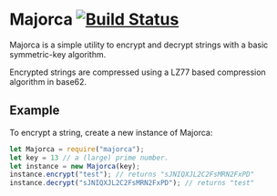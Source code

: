 # Majorca [![Build Status](https://travis-ci.org/jackdalton/majorca.svg?branch=master)](https://travis-ci.org/jackdalton/majorca)

Majorca is a simple utility to encrypt and decrypt strings with a basic symmetric-key algorithm.

Encrypted strings are compressed using a LZ77 based compression algorithm in base62.

## Example

To encrypt a string, create a new instance of Majorca:

```javascript
let Majorca = require("majorca");
let key = 13 // a (large) prime number.
let instance = new Majorca(key);
instance.encrypt("test"); // returns "sJNIQXJL2C2FsMRN2FxPD"
instance.decrypt("sJNIQXJL2C2FsMRN2FxPD"); // returns "test"
```
